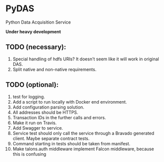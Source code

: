 PyDAS
=====
Python Data Acquisition Service

**Under heavy development**

## TODO (necessary):
1. Special handling of hdfs URIs? It doesn't seem like it will work in original DAS.
1. Split native and non-native requirements.

## TODO (optional):
1. test for logging.
1. Add a script to run locally with Docker end environment.
1. Add configuration parsing solution.
1. All addresses should be HTTPS.
1. Transaction IDs in the further calls and errors.
1. Make it run on Travis.
1. Add Swagger to service.
1. Service test should only call the service through a Bravado generated client. Maybe separate contract tests.
1. Command starting in tests should be taken from manifest.
1. Make talons.auth middleware implement Falcon middleware, because this is confusing
